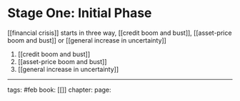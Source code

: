 # Stage One: Initial Phase
[[financial crisis]] starts in three way, [[credit boom and bust]], [[asset-price boom and bust]] or [[general increase in uncertainty]]

1. [[credit boom and bust]]
2. [[asset-price boom and bust]]
3. [[general increase in uncertainty]]


___
tags: #feb 
book: [[]]
chapter:
page:
